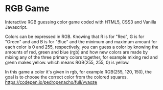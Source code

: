<h1>RGB Game</h1>
<p>Interactive RGB guessing color game coded with HTML5, CSS3 and Vanilla Javascript.</p>

<p>Colors can be expressed in RGB. Knowing that R is for "Red", G is for "Green" and and B is for "Blue" and the minimum and maximum amount for each color is 0 and 255, respectively, you can guess a color by knowing the amounts of red, green and blue (rgb) and how new colors are made by mixing any of the three primary colors together, for example mixing red and grenn makes yellow. which means RGB(255, 255, 0) is yellow.</p>

In this game a color it's given in rgb, for example RGB(255, 120, 150), the goal is to choose the correct color from the colored squares.
<br>
https://codepen.io/pedropenacho/full/vvaoze
